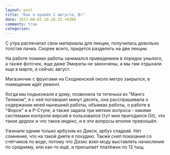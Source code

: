 ```yaml
---
layout: post
title: "Как я провёл 1 августа, Вт"
date: 2017-08-01 16:20:32 +0300
comments: true
categories: 
---
```

С утра распечатал свои материалы для лекции, получилась довольно толстая пачка. Скорее всего, придется разделить на две лекции.

На работе помимо работы занимался приведением в порядок унылого, а также фоточек, еще даже Эмираты не закончены, а мы там отдыхали еще в марте, а сейчас август.

Магазинчик с фруктами на Сходненской около метро закрылся, в помещении идёт ремонт.


Когда мы подъезжали к дому, позвонила та тетенька из "Манго Телеком", я с ней поговорил минут десять, она расспрашивала о содержании моей нынешней работы, объемах работы, о работе в "Форсе" и в Р-Стуле, а также задала три метких вопроса - какими системами контроля версий я пользовался (тут мне пригодился Git), что такое дедлок и что такое индекс, и я эти вопросы вполне превзошёл.

Ужинали одним только арбузом из Дикси, арбуз сладкий. Нет сомнения, что на такой диете я похудею. Также снял показания со счётчиков по воде, потому что Дэзис взял моду выставлять начисления по среднему, или как-то ещё, и присылает платёжки по 12 тыщ.